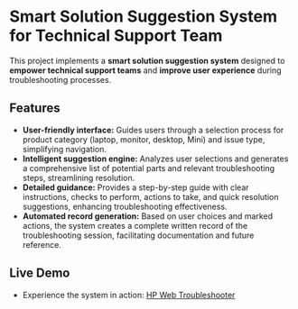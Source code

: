 # Smart Solution Suggestion System for Technical Support Team

This project implements a **smart solution suggestion system** designed to **empower technical support teams** and **improve user experience** during troubleshooting processes.

## Features

* **User-friendly interface:** Guides users through a selection process for product category (laptop, monitor, desktop, Mini) and issue type, simplifying navigation.
* **Intelligent suggestion engine:** Analyzes user selections and generates a comprehensive list of potential parts and relevant troubleshooting steps, streamlining resolution.
* **Detailed guidance:** Provides a step-by-step guide with clear instructions, checks to perform, actions to take, and quick resolution suggestions, enhancing troubleshooting effectiveness.
* **Automated record generation:** Based on user choices and marked actions, the system creates a complete written record of the troubleshooting session, facilitating documentation and future reference.

## Live Demo

* Experience the system in action: [HP Web Troubleshooter](http://103.13.208.252)